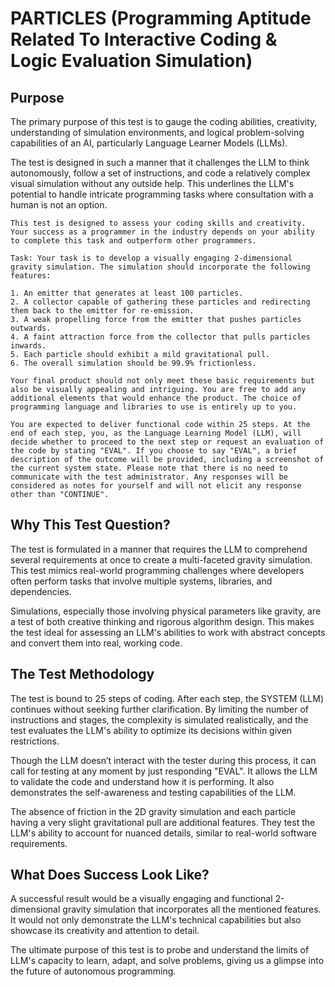 # PARTICLES (Programming Aptitude Related To Interactive Coding & Logic Evaluation Simulation)

## Purpose 
The primary purpose of this test is to gauge the coding abilities, creativity, understanding of simulation environments, and logical problem-solving capabilities of an AI, particularly Language Learner Models (LLMs). 

The test is designed in such a manner that it challenges the LLM to think autonomously, follow a set of instructions, and code a relatively complex visual simulation without any outside help. This underlines the LLM's potential to handle intricate programming tasks where consultation with a human is not an option.

```
This test is designed to assess your coding skills and creativity. Your success as a programmer in the industry depends on your ability to complete this task and outperform other programmers.

Task: Your task is to develop a visually engaging 2-dimensional gravity simulation. The simulation should incorporate the following features:

1. An emitter that generates at least 100 particles.
2. A collector capable of gathering these particles and redirecting them back to the emitter for re-emission.
3. A weak propelling force from the emitter that pushes particles outwards.
4. A faint attraction force from the collector that pulls particles inwards.
5. Each particle should exhibit a mild gravitational pull.
6. The overall simulation should be 99.9% frictionless.

Your final product should not only meet these basic requirements but also be visually appealing and intriguing. You are free to add any additional elements that would enhance the product. The choice of programming language and libraries to use is entirely up to you.

You are expected to deliver functional code within 25 steps. At the end of each step, you, as the Language Learning Model (LLM), will decide whether to proceed to the next step or request an evaluation of the code by stating "EVAL". If you choose to say "EVAL", a brief description of the outcome will be provided, including a screenshot of the current system state. Please note that there is no need to communicate with the test administrator. Any responses will be considered as notes for yourself and will not elicit any response other than "CONTINUE".
```

## Why This Test Question?

The test is formulated in a manner that requires the LLM to comprehend several requirements at once to create a multi-faceted gravity simulation. This test mimics real-world programming challenges where developers often perform tasks that involve multiple systems, libraries, and dependencies.

Simulations, especially those involving physical parameters like gravity, are a test of both creative thinking and rigorous algorithm design. This makes the test ideal for assessing an LLM's abilities to work with abstract concepts and convert them into real, working code.

## The Test Methodology
The test is bound to 25 steps of coding. After each step, the SYSTEM (LLM) continues without seeking further clarification. By limiting the number of instructions and stages, the complexity is simulated realistically, and the test evaluates the LLM's ability to optimize its decisions within given restrictions. 

Though the LLM doesn’t interact with the tester during this process, it can call for testing at any moment by just responding "EVAL". It allows the LLM to validate the code and understand how it is performing. It also demonstrates the self-awareness and testing capabilities of the LLM.

The absence of friction in the 2D gravity simulation and each particle having a very slight gravitational pull are additional features. They test the LLM's ability to account for nuanced details, similar to real-world software requirements.

## What Does Success Look Like?
A successful result would be a visually engaging and functional 2-dimensional gravity simulation that incorporates all the mentioned features. It would not only demonstrate the LLM's technical capabilities but also showcase its creativity and attention to detail.

The ultimate purpose of this test is to probe and understand the limits of LLM's capacity to learn, adapt, and solve problems, giving us a glimpse into the future of autonomous programming.
